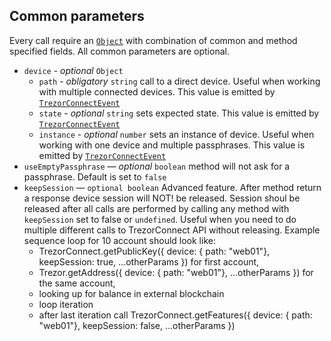 ## Common parameters
Every call require an [`Object`](https://developer.mozilla.org/en-US/docs/Web/JavaScript/Reference/Global_Objects/Object) with combination of common and method specified fields.
All common parameters are optional.

* `device` - *optional* `Object`
    - `path` - *obligatory* `string` call to a direct device. Useful when working with multiple connected devices. This value is emitted by [`TrezorConnectEvent`](../events.md)
    - `state` - *optional* `string` sets expected state. This value is emitted by [`TrezorConnectEvent`](../events.md)
    - `instance` - *optional* `number` sets an instance of device. Useful when working with one device and multiple passphrases. This value is emitted by [`TrezorConnectEvent`](../events.md)
* `useEmptyPassphrase` — *optional* `boolean` method will not ask for a passphrase. Default is set to `false`
* `keepSession` — `optional boolean` Advanced feature. After method return a response device session will NOT! be released. Session shoul be released after all calls are performed by calling any method with `keepSession` set to false or `undefined`. Useful when you need to do multiple different calls to TrezorConnect API without releasing. Example sequence loop for 10 account should look like: 
    - TrezorConnect.getPublicKey({ device: { path: "web01"}, keepSession: true, ...otherParams }) for first account,
    - Trezor.getAddress({ device: { path: "web01"}, ...otherParams }) for the same account,
    - looking up for balance in external blockchain
    - loop iteration
    - after last iteration call TrezorConnect.getFeatures({ device: { path: "web01"}, keepSession: false, ...otherParams })
